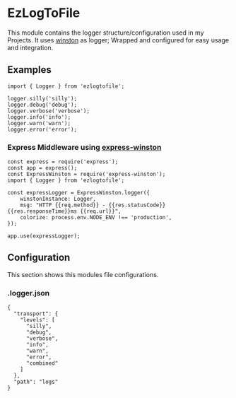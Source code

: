 # EzLogToFile
This module contains the logger structure/configuration used in my Projects. It uses [winston](https://www.npmjs.com/package/winston) as logger; Wrapped and configured for easy usage and integration.
## Examples

    import { Logger } from 'ezlogtofile';
    
    logger.silly('silly'); 
    logger.debug('debug'); 
    logger.verbose('verbose');
    logger.info('info'); 
    logger.warn('warn'); 
    logger.error('error');

### Express Middleware using [express-winston](https://www.npmjs.com/package/express-winston)
    const express = require('express'); 
    const app = express(); 
    const ExpressWinston = require('express-winston');
    import { Logger } from 'ezlogtofile';

    const expressLogger = ExpressWinston.logger({
        winstonInstance: Logger,
        msg: "HTTP {{req.method}} - {{res.statusCode}} {{res.responseTime}}ms {{req.url}}",
        colorize: process.env.NODE_ENV !== 'production',
    });

    app.use(expressLogger);   

## Configuration
This section shows this modules file configurations.

### .logger.json

    {
      "transport": {
        "levels": [
          "silly",
          "debug",
          "verbose",
          "info",
          "warn",
          "error",
          "combined"
        ]
      },
      "path": "logs"
    }